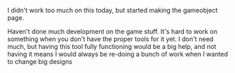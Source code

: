 I didn't work too much on this today, but started making the gameobject page. 

Haven't done much development on the game stuff. It's hard to work on something when you don't have the proper tools for it yet. I don't need much, but having this tool fully functioning would be a big help, and not having it means I would always be re-doing a bunch of work when I wanted to change big designs